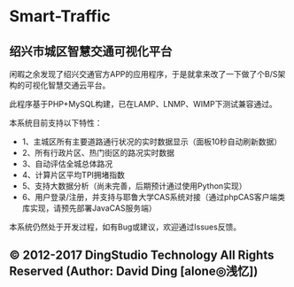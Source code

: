 # Smart-Traffic
## 绍兴市城区智慧交通可视化平台

闲暇之余发现了绍兴交通官方APP的应用程序，于是就拿来改了一下做了个B/S架构的可视化智慧交通云平台。

此程序基于PHP+MySQL构建，已在LAMP、LNMP、WIMP下测试兼容通过。

本系统目前支持以下特性：
- 1、主城区所有主要道路通行状况的实时数据显示（面板10秒自动刷新数据）
- 2、所有行政片区、热门街区的路况实时数据
- 3、自动评估全城总体路况
- 4、计算片区平均TPI拥堵指数
- 5、支持大数据分析（尚未完善，后期预计通过使用Python实现）
- 6、用户登录/注册，并支持与耶鲁大学CAS系统对接（通过phpCAS客户端类库实现，请预先部署JavaCAS服务端）

本系统仍然处于开发过程，如有Bug或建议，欢迎通过Issues反馈。

## &copy; 2012-2017 DingStudio Technology All Rights Reserved (Author: David Ding [alone◎浅忆])
